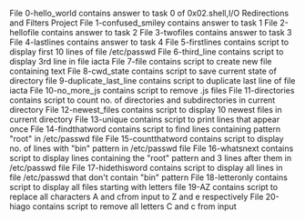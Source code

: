 File 0-hello_world contains answer to task 0 of 0x02.shell,I/O Redirections and Filters Project
File 1-confused_smiley contains answer to task 1
File 2-hellofile contains answer to task 2
File 3-twofiles contains answer to task 3
File 4-lastlines contains answer to task 4
File 5-firstlines contains script to display first 10 lines of file /etc/passwd
File 6-third_line contains script to display 3rd line in file iacta
File 7-file contains script to create new file containing text
File 8-cwd_state contains script to save current state of directory
file 9-duplicate_last_line contains script to duplicate last line of file iacta
File 10-no_more_js contains script to remove .js files
File 11-directories contains script to count no. of directories and subdirectories in current directory
File 12-newest_files contains script to display 10 newest files in current directory
File 13-unique contains script to print lines that appear once
File 14-findthatword contains script to find lines containing pattern "root" in /etc/passwd file
File 15-countthatword contains script to display no. of lines with "bin" pattern in /etc/passwd file
File 16-whatsnext contains script to display lines containing the "root" pattern and 3 lines after them in /etc/passwd file
File 17-hidethisword contains script to display all lines in file /etc/passwd that don't contain "bin" pattern
File 18-letteronly contains script to display all files starting with letters
file 19-AZ contains script to replace all characters A and cfrom input to Z and e respectively
File 20-hiago contains script to remove all letters C and c from input  
